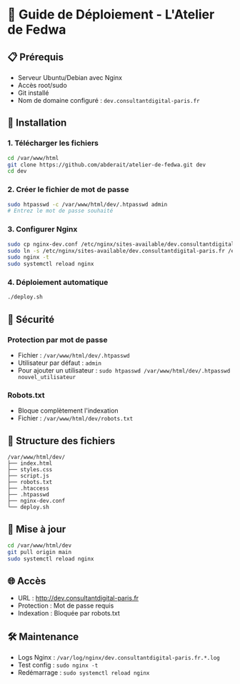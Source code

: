 # 🚀 Guide de Déploiement - L'Atelier de Fedwa

## 📋 Prérequis
- Serveur Ubuntu/Debian avec Nginx
- Accès root/sudo
- Git installé
- Nom de domaine configuré : `dev.consultantdigital-paris.fr`

## 🔧 Installation

### 1. Télécharger les fichiers
```bash
cd /var/www/html
git clone https://github.com/abderait/atelier-de-fedwa.git dev
cd dev
```

### 2. Créer le fichier de mot de passe
```bash
sudo htpasswd -c /var/www/html/dev/.htpasswd admin
# Entrez le mot de passe souhaité
```

### 3. Configurer Nginx
```bash
sudo cp nginx-dev.conf /etc/nginx/sites-available/dev.consultantdigital-paris.fr
sudo ln -s /etc/nginx/sites-available/dev.consultantdigital-paris.fr /etc/nginx/sites-enabled/
sudo nginx -t
sudo systemctl reload nginx
```

### 4. Déploiement automatique
```bash
./deploy.sh
```

## 🔐 Sécurité

### Protection par mot de passe
- Fichier : `/var/www/html/dev/.htpasswd`
- Utilisateur par défaut : `admin`
- Pour ajouter un utilisateur : `sudo htpasswd /var/www/html/dev/.htpasswd nouvel_utilisateur`

### Robots.txt
- Bloque complètement l'indexation
- Fichier : `/var/www/html/dev/robots.txt`

## 📁 Structure des fichiers
```
/var/www/html/dev/
├── index.html
├── styles.css
├── script.js
├── robots.txt
├── .htaccess
├── .htpasswd
├── nginx-dev.conf
└── deploy.sh
```

## 🔄 Mise à jour
```bash
cd /var/www/html/dev
git pull origin main
sudo systemctl reload nginx
```

## 🌐 Accès
- URL : http://dev.consultantdigital-paris.fr
- Protection : Mot de passe requis
- Indexation : Bloquée par robots.txt

## 🛠️ Maintenance
- Logs Nginx : `/var/log/nginx/dev.consultantdigital-paris.fr.*.log`
- Test config : `sudo nginx -t`
- Redémarrage : `sudo systemctl reload nginx`
